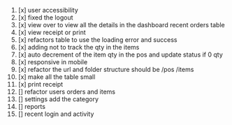 1. [x] user accessibility
2. [x] fixed the logout
3. [x] view over to view all the details in the dashboard recent orders table
4. [x] view receipt or print
5. [x] refactors table to use the loading error and success
6. [x] adding not to track the qty in the items
7. [x] auto decrement of the item qty in the pos and update status if 0 qty
8. [x] responsive in mobile
9. [x] refactor the url and folder structure should be /pos /items
10. [x] make all the table small 
11. [x] print receipt
12. [] refactor users orders and items
12. [] settings add the category
14. [] reports
15. [] recent login and activity
